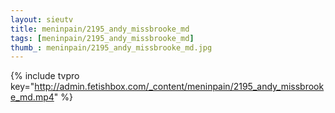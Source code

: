 ```yaml
--- 
layout: sieutv
title: meninpain/2195_andy_missbrooke_md
tags: [meninpain/2195_andy_missbrooke_md]
thumb_: meninpain/2195_andy_missbrooke_md.jpg
---
```

{% include tvpro key="http://admin.fetishbox.com/_content/meninpain/2195_andy_missbrooke_md.mp4" %} 
